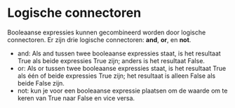 # Logische connectoren

Booleaanse expressies kunnen gecombineerd worden door logische connectoren. Er zijn drie logische connectoren: **and**, **or**, en **not**.

- and: Als and tussen twee booleaanse expressies staat, is het resultaat True als beide expressies True zijn;
anders is het resultaat False.
- or: Als or tussen twee booleaanse expressies staat, is het resultaat True als één of beide expressies True
zijn; het resultaat is alleen False als beide False zijn.
- not: kun je voor een booleaanse expressie plaatsen om de waarde om te keren van True naar False en vice
versa.
